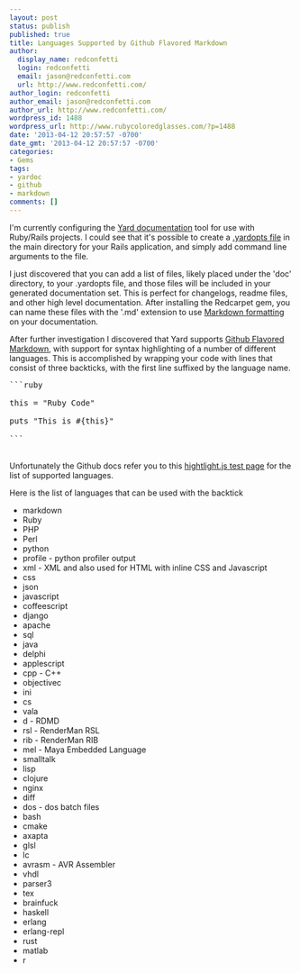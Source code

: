 ```yaml
---
layout: post
status: publish
published: true
title: Languages Supported by Github Flavored Markdown
author:
  display_name: redconfetti
  login: redconfetti
  email: jason@redconfetti.com
  url: http://www.redconfetti.com/
author_login: redconfetti
author_email: jason@redconfetti.com
author_url: http://www.redconfetti.com/
wordpress_id: 1488
wordpress_url: http://www.rubycoloredglasses.com/?p=1488
date: '2013-04-12 20:57:57 -0700'
date_gmt: '2013-04-12 20:57:57 -0700'
categories:
- Gems
tags:
- yardoc
- github
- markdown
comments: []
---
```

<p>I'm currently configuring the <a href="https://github.com/lsegal/yard" target="_blank">Yard documentation</a> tool for use with Ruby/Rails projects. I could see that it's possible to create a <a href="https://github.com/lsegal/yard/blob/master/.yardopts" target="_blank">.yardopts file</a> in the main directory for your Rails application, and simply add command line arguments to the file.</p>
<p>I just discovered that you can add a list of files, likely placed under the 'doc' directory, to your .yardopts file, and those files will be included in your generated documentation set. This is perfect for changelogs, readme files, and other high level documentation. After installing the Redcarpet gem, you can name these files with the '.md' extension to use <a href="http://daringfireball.net/projects/markdown/syntax" target="_blank">Markdown formatting</a> on your documentation.</p>
<p>After further investigation I discovered that Yard supports <a href="https://help.github.com/articles/github-flavored-markdown" target="_blank">Github Flavored Markdown</a>, with support for syntax highlighting of a number of different languages. This is accomplished by wrapping your code with lines that consist of three backticks, with the first line suffixed by the language name.</p>
<pre class="brush:ruby">```ruby<br />
this = "Ruby Code"<br />
puts "This is #{this}"<br />
```</pre><br />
Unfortunately the Github docs refer you to this <a href="http://softwaremaniacs.org/media/soft/highlight/test.html" target="_blank">hightlight.js test page</a> for the list of supported languages.</p>
<p>Here is the list of languages that can be used with the backtick</p>
<ul>
<li>markdown</li>
<li><span style="line-height: 12px;">Ruby</span></li>
<li>PHP</li>
<li>Perl</li>
<li>python</li>
<li>profile - python profiler output</li>
<li>xml - XML and also used for HTML with inline CSS and Javascript</li>
<li>css</li>
<li>json</li>
<li>javascript</li>
<li>coffeescript</li>
<li>django</li>
<li>apache</li>
<li>sql</li>
<li>java</li>
<li>delphi</li>
<li>applescript</li>
<li>cpp - C++</li>
<li>objectivec</li>
<li>ini</li>
<li>cs</li>
<li>vala</li>
<li>d - RDMD</li>
<li>rsl - RenderMan RSL</li>
<li>rib - RenderMan RIB</li>
<li>mel - Maya Embedded Language</li>
<li>smalltalk</li>
<li>lisp</li>
<li>clojure</li>
<li>nginx</li>
<li>diff</li>
<li>dos - dos batch files</li>
<li>bash</li>
<li>cmake</li>
<li>axapta</li>
<li>glsl</li>
<li>lc</li>
<li>avrasm - AVR Assembler</li>
<li>vhdl</li>
<li>parser3</li>
<li>tex</li>
<li>brainfuck</li>
<li>haskell</li>
<li>erlang</li>
<li>erlang-repl</li>
<li>rust</li>
<li>matlab</li>
<li>r</li><br />
</ul></p>
